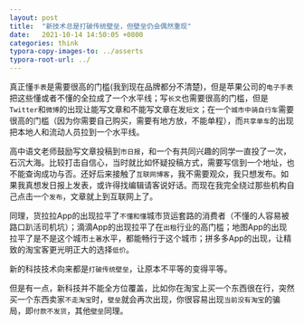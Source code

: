 ```yaml
---
layout: post
title:  "新技术总是打破传统壁垒，但壁垒仍会偶然重现"
date:   2021-10-14 14:50:05 +0800
categories: think
typora-copy-images-to: ../asserts
typora-root-url: ../
---
```


真正懂`手表`是需要很高的门槛(我到现在品牌都分不清楚)，但是苹果公司的`电子手表`把这些懂或者不懂的全拉成了一个水平线；写`长文`也需要很高的门槛，但是`Twitter`和`微博`的出现让能写文章和不能写文章在发`短文`；在一个`城市中骑自行车`需要很高的门槛（因为你需要自己购买，需要有地方放，不能单程），而`共享单车`的出现把本地人和流动人员拉到一个水平线。

高中语文老师鼓励写文章投稿到`市日报`，和一个有共同兴趣的同学一直投了一次，石沉大海。比较打击自信心，当时就比如怀疑投稿方式，需要写信到一个地址，也不能查询成功与否。还好后来接触了`互联网博客`，我不需要观众，我只想发布。如果我真想发日报上发表，或许得找编辑请客说好话。而现在我完全绕过那些机构自己点击一个`发布`，文章就上到互联网上了。

同理，货拉拉App的出现拉平了`不懂和懂`城市货运套路的消费者（不懂的人容易被路口趴活司机坑）；滴滴App的出现拉平了在`出租`行业的高门槛；地图App的出现拉平了是不是这个城市`土著`水平，都能畅行于这个城市；拼多多App的出现，让精致的淘宝客更光明正大的选择`低价`。

新的科技技术向来都是`打破传统壁垒`，让原本不平等的变得平等。

但是有一点，新科技并不能全方位覆盖，比如你在淘宝上买一个东西很在行，突然买一个东西卖家`不走淘宝`时，`壁垒`就会再次出现，你很容易出现`当前没有淘宝`的骗局，即`付款不发货`，其他`壁垒`同理。
